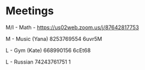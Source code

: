 # Meetings

M/I - Math - <https://us02web.zoom.us/j/87642817753>

M - Music (Yana)
8253769554 6uvr5M

L - Gym (Kate)
668990156 6cEt68

L - Russian
74243761751 1
